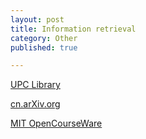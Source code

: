 ```yaml
---
layout: post
title: Information retrieval
category: Other
published: true

---
```

[UPC Library](http://211.87.190.16:8080/sms/opac/search/showiphoneSearch.action)

[cn.arXiv.org](http://cn.arxiv.org/)

[MIT OpenCourseWare](http://ocw.mit.edu/index.htm)
